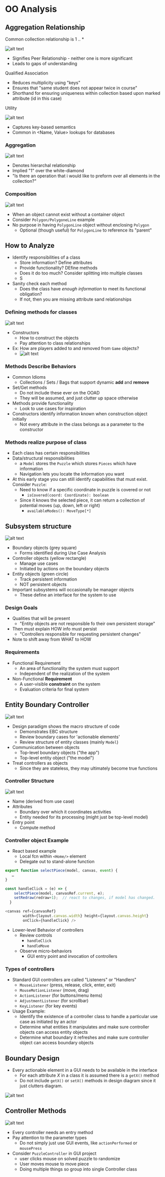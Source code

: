 # OO Analysis

## Aggregation Relationship

Common collection relationship is 1 .. *

![alt text](../imgs/3/relationshipex.png)

- Signifies Peer Relationship - neither one is more significant
- Leads to gaps of understanding

Qualified Association

- Reduces multiplicity using "keys"
- Ensures that "same student does not appear twice in course"
- Shorthand for ensuring uniqueness within collection based upon marked attribute (id in this case)

Utility

![alt text](../imgs/3/utility.png)

- Captures key-based semantics
- Common in <Name, Value> lookups for databases

### Aggregation

![alt text](../imgs/3/aggregation.png)

- Denotes hierarchal relationship
- Implied "1" over the white-diamond
- "Is there an operation that i would like to preform over all elements in the collection?"

### Composition

![alt text](../imgs/3/polygonex.png)

- When an object cannot exist without a container object
- Consider `Polygon/PolygoneLine` example
- No purpose in having `PolygonLine` object without enclosing `Polygon`
  - Optional (though useful) for `PolygonLine` to reference its "parent"

## How to Analyze

- Identify responsibilities of a class
  - Store information? Define attributes
  - Provide functionality? DEfine methods
  - Does it do too much? Consider splitting into multiple classes
  - S
- Sanity check each method
  - Does the class have *enough information* to meet its functional obligation?
  - If not, then you are missing attribute sand relationships

### Defining methods for classes

![alt text](../imgs/3/game.png)

- Constructors
  - How to construct the objects
  - Pay attention to class relationships
- Ex: How are players added to and removed from `Game` objects?
  - ![alt text](../imgs/3/gamesex.png)

### Methods Describe Behaviors

- Common Idioms
  - Collections / Sets / Bags that support dynamic **add** and **remove**
- Set/Get methods
  - Do not include these ever on the OOAD
  - They will be assumed, and just clutter up space otherwise
- Methods provide functionality
  - Look to use cases for inspiration
- Constructors identify information known when construction object initially
  - Not every attribute in the class belongs as a parameter to the constructor

### Methods realize purpose of class

- Each class has certain responsibilities
- Data/structural responsibilities
  - a `Model` stores the `Puzzle` which stores `Pieces` which have information
  - Navigation lets you locate the information you want
- At this early stage you can still identify capabilities that must exist. Consider `Puzzle`:
  - Need to know if a specific coordinate in puzzle is covered or not
    - `isCovered(coord: Coordinate): boolean`
  - Since it knows the selected piece, it can return a collection of potential moves (up, down, left or right)
    - `availableModes(): MoveType[*]`

## Subsystem structure

![alt text](../imgs/3/subsystemarc.png)

- Boundary objects (grey square)
  - Forms identified during Use Case Analysis
- Controller objects (yellow rectangle)
  - Manage use cases
  - Initiated by actions on the boundary objects
- Entity objects (green circle)
  - Track persistent information
  - NOT persistent objects
- Important subsystems will occasionally be manager objects
  - These define an interface for the system to use

### Design Goals

- Qualities that will be present
  - "Entity objects are not responsible fo their own persistent storage"
- Then must explain HOW info must persist
  - "Controllers responsible for requesting persistent changes"
- Note to shift away from WHAT to HOW

### Requirements

- Functional Requirement
  - An area of functionality the system must support
  - Independent of the realization of the system
- Non-Functional **Requirement**
  - A user-visible **constraint** on the system
  - Evaluation criteria for final system
  
## Entity Boundary Controller

![alt text](../imgs/3/ebcbasic.png)

- Design paradigm shows the macro structure of code
  - Demonstrates EBC structure
  - Review boundary cases for 'actionable elements'
  - Review structure of entity classes (mainly `Model`)
- Communication between objects
  - Top-level boundary objects ("the app")
  - Top-level entity object ("the model")
- Treat controllers as objects
  - Since they are stateless, they may ultimately become true functions

### Controller Structure

![alt text](../imgs/3/controllerex.png)

- Name (derived from use case)
- Attributes
  - Boundary over which it coordinates activities
  - Entity needed for its processing (might just be top-level model)
- Entry point
  - Compute method

### Controller object Example

- React based example
  - Local fcn within `<Home/>` element
  - Delegate out to stand-alone function

```ts
export function selectPiece(model, canvas, event) {
   …
}

const handleClick = (e) => {
    selectPiece(model, canvasRef.current, e);
    setRedraw(redraw+1);  // react to changes, if model has changed.
  }

<canvas ref={canvasRef}
        width={layout.canvas.width} height={layout.canvas.height}
        onClick={handleClick} />      
```

- Lower-level Behavior of controllers
  - Review controls
    - `handleClick`
    - `handleMove`
  - Observe micro-behaviors
    - GUI entry point and invocation of controllers

### Types of controllers

- Standard GUI controllers are called "Listeners" or "Handlers"
  - `MouseListener` (press, release, click, enter, exit)
  - `MouseMotionListener` (move, drag)
  - `ActionListener` (for buttons/menu items)
  - `AdjustmentListener` (for scrollbar)
  - `KeyListener` (for key events)
- Usage Example:
  - Identify the existence of a controller class to handle a particular use case as initiated by an actor
  - Determine what entities it manipulates and make sure controller objects can access entity objects
  - Determine what boundary it refreshes and make sure controller object can access boundary objects

## Boundary Design

- Every actionable element in a GUI needs to be available in the interface
  - For each attribute *X* in a class it is assumed there is a `getX()` method
  - Do not include `getX()` or `setX()` methods in design diagram since it just clutters diagram.

![alt text](../imgs/3/nogetsetex.png)

## Controller Methods

![alt text](../imgs/3/puzzleex.png)

- Every controller needs an entry method
- Pay attention to the parameter types
  - Do not simply just use GUI events, like `actionPerformed` or `mousePress`
- Consider `PuzzleController` in GUI project
  - user clicks mouse on solved puzzle to randomize
  - User moves mouse to move piece
  - Doing multiple things so group into single Controller class
